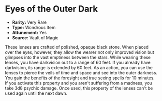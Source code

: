 # Eyes of the Outer Dark

- **Rarity:** Very Rare
- **Type:** Wondrous Item
- **Attunement:** Yes
- **Source:** Vault of Magic

These lenses are crafted of polished, opaque black stone. When placed over the eyes, however, they allow the wearer not only improved vision but glimpses into the vast emptiness between the stars. While wearing these lenses, you have darkvision out to a range of 60 feet. If you already have darkvision, its range is extended by 60 feet. As an action, you can use the lenses to pierce the veils of time and space and see into the outer darkness. You gain the benefits of the foresight and true seeing spells for 10 minutes. If you activate this property and you aren't suffering from a madness, you take 3d8 psychic damage. Once used, this property of the lenses can't be used again until the next dawn.

